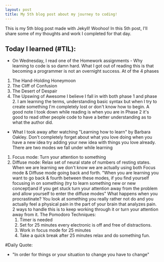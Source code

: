 ```yaml
---
layout: post
title: My 5th blog post about my journey to coding!
---
```


This is my 5th blog post made with Jekyll! Woohoo! In this 5th post, I'll share
some of my thoughts and work I completed for that day.

## Today I learned (#TIL):
-   On Wednesday, I read one of the Homework assignments - Why learning to code
is so damn hard. What I got out of reading this is that becoming a programmer is
not an overnight success. At of the 4 phases
 1. The Hand-Holding Honeymoon
 2. The Cliff of Confusion
 3. The Desert of Despair
 4. The Upswing of Awesome
  I believe I fall in with both phase 1 and phase 2. I am learning the terms,
understanding basic syntax but when I try to create something I'm  completely
lost or don't know how to begin. A good note I took down while reading is when
you are in Phase 2 it's good to read other people code to have a better
understanding as to what the author did.

-   What I took away after watching "Learning how to learn" by Barbara Oakley.
Don't completely forget about what you love doing when you have a new idea try
adding your new idea with things you love already. There are two modes we fall
under while learning
1. Focus mode: Turn your attention to something
2. Diffuse mode: Relax set of neural state of numbers of resting states.
When we are learning we don't know we are actually using both Focus mode &
Diffuse mode going back and forth.
"When you are learning you want to go back & fourth between these modes, if
you find yourself focusing in on something (try to learn something new or new
concept)and if you get stuck turn your attention away from the problem and allow
yourself to enter the diffuse modes"
  What happens when you procrastinate?
    You look at something you really rather not do and you actually feel a
    physical pain in the part of your brain that analyzes pain.
  2 ways to handle this is to keep working through it or turn your attention away
  from it.
  The Pomodoro Techniques: 
    1. Timer is needed
    2. Set for 25 minutes every electronic is off and free of distractions.
    3. Work in focus mode for 25 minutes
    4. Take a quick break after 25 minutes relax and do something fun.

#Daily Quote:
 - "In order for things or your situation to change you have to change"
